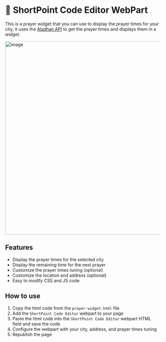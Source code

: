 # 🧩 ShortPoint Code Editor WebPart
This is a prayer widget that you can use to display the prayer times for your city, it uses the [Aladhan API](https://aladhan.com/prayer-times-api) to get the prayer times and displays them in a widget.

<img width="625" alt="image" src="https://github.com/user-attachments/assets/84f5bb34-27d2-488e-b5c0-63915bc03480" />


## Features

- Display the prayer times for the selected city
- Display the remaining time for the next prayer
- Customize the prayer times tuning (optional)
- Customize the location and address (optional)
- Easy to modify CSS and JS code

## How to use

1. Copy the html code from the `prayer-widget.html` file
2. Add the `ShortPoint Code Editor` webpart to your page
3. Paste the html code into the `ShortPoint Code Editor` webpart HTML field and save the code
4. Configure the webpart with your city, address, and prayer times tuning
5. Republish the page
